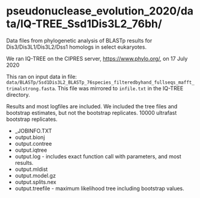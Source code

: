 # pseudonuclease_evolution_2020/data/IQ-TREE_Ssd1Dis3L2_76bh/

Data files from phylogenetic analysis of BLASTp results for Dis3/Dis3L1/Dis3L2/Dss1 homologs in select eukaryotes.

We ran IQ-TREE on the CIPRES server, https://www.phylo.org/, on 17 July 2020

This ran on input data in file:
`data/BLASTp/Ssd1Dis3L2_BLASTp_76species_filteredbyhand_fullseqs_mafft_trimalstrong.fasta`.
This file was mirrored to `infile.txt` in the IQ-TREE directory.

Results and most logfiles are included. We included the tree files and bootstrap estimates, but not the bootstrap replicates.
10000 ultrafast bootstrap replicates.

* _JOBINFO.TXT
* output.bionj
* output.contree
* output.iqtree
* output.log - includes exact function call with parameters, and most results.
* output.mldist
* output.model.gz
* output.splits.nex
* output.treefile - maximum likelihood tree including bootstrap values.
